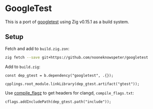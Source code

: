 # GoogleTest

This is a port of [googletest](https://github.com/google/googletest)
using Zig v0.15.1 as a build system.

## Setup

Fetch and add to `build.zig.zon`:

```sh
zig fetch --save git+https://github.com/nooneknowspeter/googletest
```

Add to `build.zig`:

```zig
const dep_gtest = b.dependency("googletest", .{});

cpplings.root_module.linkLibrary(dep_gtest.artifact("gtest"));
```

Use [compile_flagz](https://github.com/deevus/compile_flagz) to get headers
for clangd, `compile_flags.txt`:

```zig
cflags.addIncludePath(dep_gtest.path("include"));
```
